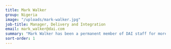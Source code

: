 ```yaml
---
title: Mark Walker
group: Nigeria
image: "/uploads/mark-walker.jpg"
job-title: Manager, Delivery and Integration
email: mark_walker@dai.com
summary: "Mark Walker has been a permanent member of DAI staff for more than 20 years. Since 2006, he has held leadership roles on the U.K. Department for International Development’s governance programmes in Nigeria. Prior to 2006, Mark served as a policy and planning advisor on agricultural programs more broadly in Africa and Asia. Today, Mark leads DAI’s approach to adaptive delivery across our Nigeria portfolio. He has a special interest in establishing synergies within and across programmes for effective delivery of results."
sort-order: 1
---
```

